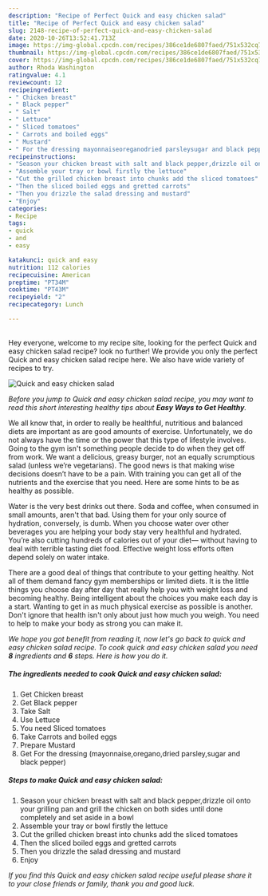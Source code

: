 ```yaml
---
description: "Recipe of Perfect Quick and easy chicken salad"
title: "Recipe of Perfect Quick and easy chicken salad"
slug: 2148-recipe-of-perfect-quick-and-easy-chicken-salad
date: 2020-10-26T13:52:41.713Z
image: https://img-global.cpcdn.com/recipes/386ce1de6807faed/751x532cq70/quick-and-easy-chicken-salad-recipe-main-photo.jpg
thumbnail: https://img-global.cpcdn.com/recipes/386ce1de6807faed/751x532cq70/quick-and-easy-chicken-salad-recipe-main-photo.jpg
cover: https://img-global.cpcdn.com/recipes/386ce1de6807faed/751x532cq70/quick-and-easy-chicken-salad-recipe-main-photo.jpg
author: Rhoda Washington
ratingvalue: 4.1
reviewcount: 12
recipeingredient:
- " Chicken breast"
- " Black pepper"
- " Salt"
- " Lettuce"
- " Sliced tomatoes"
- " Carrots and boiled eggs"
- " Mustard"
- " For the dressing mayonnaiseoreganodried parsleysugar and black pepper"
recipeinstructions:
- "Season your chicken breast with salt and black pepper,drizzle oil onto your grilling pan and grill the chicken on both sides until done completely and set aside in a bowl"
- "Assemble your tray or bowl firstly the lettuce"
- "Cut the grilled chicken breast into chunks add the sliced tomatoes"
- "Then the sliced boiled eggs and gretted carrots"
- "Then you drizzle the salad dressing and mustard"
- "Enjoy"
categories:
- Recipe
tags:
- quick
- and
- easy

katakunci: quick and easy 
nutrition: 112 calories
recipecuisine: American
preptime: "PT34M"
cooktime: "PT43M"
recipeyield: "2"
recipecategory: Lunch

---
```

<br>
Hey everyone, welcome to my recipe site, looking for the perfect Quick and easy chicken salad recipe? look no further! We provide you only the perfect Quick and easy chicken salad recipe here. We also have wide variety of recipes to try.
<br>


![Quick and easy chicken salad](https://img-global.cpcdn.com/recipes/386ce1de6807faed/751x532cq70/quick-and-easy-chicken-salad-recipe-main-photo.jpg)

<i>Before you jump to Quick and easy chicken salad recipe, you may want to read this short interesting healthy tips about <strong>Easy Ways to Get Healthy</strong>.</i>

We all know that, in order to really be healthful, nutritious and balanced diets are important as are good amounts of exercise. Unfortunately, we do not always have the time or the power that this type of lifestyle involves. Going to the gym isn't something people decide to do when they get off from work. We want a delicious, greasy burger, not an equally scrumptious salad (unless we’re vegetarians). The good news is that making wise decisions doesn’t have to be a pain. With training you can get all of the nutrients and the exercise that you need. Here are some hints to be as healthy as possible.

Water is the very best drinks out there. Soda and coffee, when consumed in small amounts, aren't that bad. Using them for your only source of hydration, conversely, is dumb. When you choose water over other beverages you are helping your body stay very healthful and hydrated. You’re also cutting hundreds of calories out of your diet— without having to deal with terrible tasting diet food. Effective weight loss efforts often depend solely on water intake.

There are a good deal of things that contribute to your getting healthy. Not all of them demand fancy gym memberships or limited diets. It is the little things you choose day after day that really help you with weight loss and becoming healthy. Being intelligent about the choices you make each day is a start. Wanting to get in as much physical exercise as possible is another. Don't ignore that health isn't only about just how much you weigh. You need to help to make your body as strong you can make it. 


<i>We hope you got benefit from reading it, now let's go back to quick and easy chicken salad recipe. To cook quick and easy chicken salad you need <strong>8</strong> ingredients and <strong>6</strong> steps. Here is how you do it.
</i>

##### The ingredients needed to cook Quick and easy chicken salad:

1. Get  Chicken breast
1. Get  Black pepper
1. Take  Salt
1. Use  Lettuce
1. You need  Sliced tomatoes
1. Take  Carrots and boiled eggs
1. Prepare  Mustard
1. Get  For the dressing (mayonnaise,oregano,dried parsley,sugar and black pepper)


##### Steps to make Quick and easy chicken salad:

1. Season your chicken breast with salt and black pepper,drizzle oil onto your grilling pan and grill the chicken on both sides until done completely and set aside in a bowl
1. Assemble your tray or bowl firstly the lettuce
1. Cut the grilled chicken breast into chunks add the sliced tomatoes
1. Then the sliced boiled eggs and gretted carrots
1. Then you drizzle the salad dressing and mustard
1. Enjoy


<i>If you find this Quick and easy chicken salad recipe useful please share it to your close friends or family, thank you and good luck.</i>
